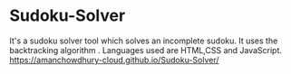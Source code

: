 # Sudoku-Solver
It's a sudoku solver tool which solves an incomplete sudoku. It uses the backtracking algorithm . Languages used are HTML,CSS and JavaScript.
https://amanchowdhury-cloud.github.io/Sudoku-Solver/
